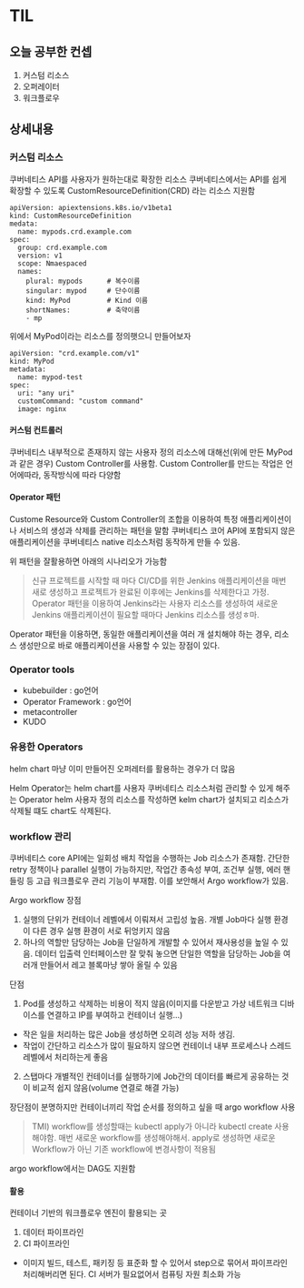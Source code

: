 # TIL

## 오늘 공부한 컨셉
1. 커스텀 리소스
2. 오퍼레이터
3. 워크플로우 

## 상세내용

### 커스텀 리소스
쿠버네티스 API를 사용자가 원하는대로 확장한 리소스
쿠버네티스에서는 API를 쉽게 확장할 수 있도록 CustomResourceDefinition(CRD) 라는 리소스 지원함


```
apiVersion: apiextensions.k8s.io/v1beta1
kind: CustomResourceDefinition
medata:
  name: mypods.crd.example.com
spec:
  group: crd.example.com
  version: v1
  scope: Nmaespaced
  names:
    plural: mypods      # 복수이름
    singular: mypod     # 단수이름
    kind: MyPod         # Kind 이름
    shortNames:         # 축약이름
    - mp
```

위에서 MyPod이라는 리소스를 정의햇으니 만들어보자
```
apiVersion: "crd.example.com/v1"
kind: MyPod
metadata:
  name: mypod-test
spec:
  uri: "any uri"
  customCommand: "custom command"
  image: nginx
```

#### 커스텀 컨트롤러
쿠버네티스 내부적으로 존재하지 않는 사용자 정의 리소스에 대해선(위에 만든 MyPod과 같은 경우) Custom Controller를 사용함.
Custom Controller를 만드는 작업은 언어에따라, 동작방식에 따라 다양함

#### Operator 패턴
Custome Resource와 Custom Controller의 조합을 이용하여 특정 애플리케이션이나 서비스의 생성과 삭제를 관리하는 패턴을 말함
쿠버네티스 코어 API에 포함되지 않은 애플리케이션을 쿠버네티스 native 리소스처럼 동작하게 만들 수 있음.

위 패턴을 잘활용하면 아래의 시나리오가 가능함
> 신규 프로젝트를 시작할 때 마다 CI/CD를 위한 Jenkins 애플리케이션을 매번 새로 생성하고 프로젝트가 완료된 이후에는 Jenkins를 삭제한다고 가정. Operator 패턴을 이용하여 Jenkins라는 사용자 리소스를 생성하여 새로운 Jenkins 애플리케이션이 필요할 때마다 Jenkins 리소스를 생성ㅎ마.

Operator 패턴을 이용하면, 동일한 애플리케이션을 여러 개 설치해야 하는 경우, 리소스 생성만으로 바로 애플리케이션을 사용할 수 있는 장점이 있다.

### Operator tools
+ kubebuilder : go언어
+ Operator Framework : go언어
+ metacontroller
+ KUDO 


### 유용한 Operators
helm chart 마냥 이미 만들어진 오퍼레터를 활용하는 경우가 더 많음

Helm Operator는 helm chart를 사용자 쿠버네티스 리소스처럼 관리할 수 있게 해주는 Operator
helm 사용자 정의 리소스를 작성하면 kelm chart가 설치되고 리소스가 삭제될 떄도 chart도 삭제된다.

### workflow 관리
쿠버네티스 core API에는 일회성 배치 작업을 수행하는 Job 리소스가 존재함.
간단한 retry 정책이나 parallel 실행이 가능하지만, 작업간 종속성 부여, 조건부 실행, 에러 핸들링 등 고급 워크플로우 관리 기능이 부재함.
이를 보안해서 Argo workflow가 있음.

Argo workflow 장점
1. 실행의 단위가 컨테이너 레벨에서 이뤄져서 고립성 높음. 개별 Job마다 실행 환경이 다른 경우 실행 환경이 서로 뒤엉키지 않음
2. 하나의 역할만 담당하는 Job을 단일하게 개발할 수 있어서 재사용성을 높일 수 있음. 데이터 입출력 인터페이스만 잘 맞춰 놓으면 단일한 역할을 담당하는 Job을 여러개 만들어서 레고 블록마냥 쌓아 올릴 수 있음


단점
1. Pod를 생성하고 삭제하는 비용이 적지 않음(이미지를 다운받고 가상 네트워크 디바이스를 연결하고 IP를 부여하고 컨테이너 실행...)
  + 작은 일을 처리하는 많은 Job을 생성하면 오히려 성능 저하 생김. 
  + 작업이 간단하고 리소스가 많이 필요하지 않으면 컨테이너 내부 프로세스나 스레드 레벨에서 처리하는게 좋음
2. 스탭마다 개별적인 컨테이너를 실행하기에 Job간의 데이터를 빠르게 공유하는 것이 비교적 쉽지 않음(volume 연결로 해결 가능)

장단점이 분명하지만 컨테이너끼리 작업 순서를 정의하고 싶을 때 argo workflow 사용

> TMI) workflow를 생성할때는 kubectl apply가 아니라 kubectl create 사용해야함. 매번 새로운 workflow를 생성해야해서.  apply로 생성하면 새로운 Workflow가 아닌 기존 workflow에 변경사항이 적용됨

argo workflow에서는 DAG도 지원함

#### 활용
컨테이너 기반의 워크플로우 엔진이 활용되는 곳 

1. 데이터 파이프라인
2. CI 파이프라인
  + 이미지 빌드, 테스트, 패키징 등 표준화 할 수 있어서 step으로 묶어서 파이프라인 처리해버리면 된다. CI 서버가 필요없어서 컴퓨팅 자원 최소화 가능
